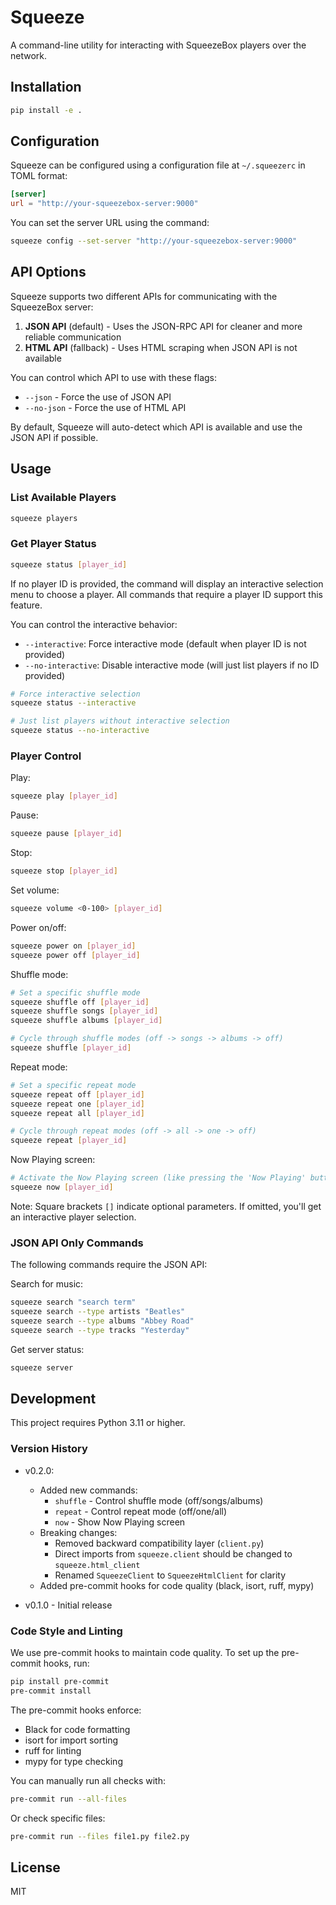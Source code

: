# Squeeze

A command-line utility for interacting with SqueezeBox players over the network.

## Installation

```bash
pip install -e .
```

## Configuration

Squeeze can be configured using a configuration file at `~/.squeezerc` in TOML format:

```toml
[server]
url = "http://your-squeezebox-server:9000"
```

You can set the server URL using the command:

```bash
squeeze config --set-server "http://your-squeezebox-server:9000"
```

## API Options

Squeeze supports two different APIs for communicating with the SqueezeBox server:

1. **JSON API** (default) - Uses the JSON-RPC API for cleaner and more reliable communication
2. **HTML API** (fallback) - Uses HTML scraping when JSON API is not available

You can control which API to use with these flags:
- `--json` - Force the use of JSON API
- `--no-json` - Force the use of HTML API

By default, Squeeze will auto-detect which API is available and use the JSON API if possible.

## Usage

### List Available Players

```bash
squeeze players
```

### Get Player Status

```bash
squeeze status [player_id]
```

If no player ID is provided, the command will display an interactive selection menu to choose a player. All commands that require a player ID support this feature.

You can control the interactive behavior:
- `--interactive`: Force interactive mode (default when player ID is not provided)
- `--no-interactive`: Disable interactive mode (will just list players if no ID provided)

```bash
# Force interactive selection
squeeze status --interactive

# Just list players without interactive selection
squeeze status --no-interactive
```

### Player Control

Play:
```bash
squeeze play [player_id]
```

Pause:
```bash
squeeze pause [player_id]
```

Stop:
```bash
squeeze stop [player_id]
```

Set volume:
```bash
squeeze volume <0-100> [player_id]
```

Power on/off:
```bash
squeeze power on [player_id]
squeeze power off [player_id]
```

Shuffle mode:
```bash
# Set a specific shuffle mode
squeeze shuffle off [player_id]
squeeze shuffle songs [player_id]
squeeze shuffle albums [player_id]

# Cycle through shuffle modes (off -> songs -> albums -> off)
squeeze shuffle [player_id]
```

Repeat mode:
```bash
# Set a specific repeat mode
squeeze repeat off [player_id]
squeeze repeat one [player_id]
squeeze repeat all [player_id]

# Cycle through repeat modes (off -> all -> one -> off)
squeeze repeat [player_id]
```

Now Playing screen:
```bash
# Activate the Now Playing screen (like pressing the 'Now Playing' button on the remote)
squeeze now [player_id]
```

Note: Square brackets `[]` indicate optional parameters. If omitted, you'll get an interactive player selection.

### JSON API Only Commands

The following commands require the JSON API:

Search for music:
```bash
squeeze search "search term"
squeeze search --type artists "Beatles"
squeeze search --type albums "Abbey Road"
squeeze search --type tracks "Yesterday"
```

Get server status:
```bash
squeeze server
```

## Development

This project requires Python 3.11 or higher.

### Version History

- v0.2.0:
  - Added new commands:
    - `shuffle` - Control shuffle mode (off/songs/albums)
    - `repeat` - Control repeat mode (off/one/all)
    - `now` - Show Now Playing screen
  - Breaking changes:
    - Removed backward compatibility layer (`client.py`)
    - Direct imports from `squeeze.client` should be changed to `squeeze.html_client`
    - Renamed `SqueezeClient` to `SqueezeHtmlClient` for clarity
  - Added pre-commit hooks for code quality (black, isort, ruff, mypy)

- v0.1.0 - Initial release

### Code Style and Linting

We use pre-commit hooks to maintain code quality. To set up the pre-commit hooks, run:

```bash
pip install pre-commit
pre-commit install
```

The pre-commit hooks enforce:
- Black for code formatting
- isort for import sorting
- ruff for linting
- mypy for type checking

You can manually run all checks with:

```bash
pre-commit run --all-files
```

Or check specific files:

```bash
pre-commit run --files file1.py file2.py
```

## License

MIT

